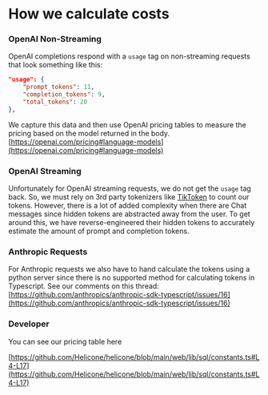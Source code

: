# How we calculate costs

### OpenAI Non-Streaming

OpenAI completions respond with a `usage` tag on non-streaming requests that look something like this:

```json
"usage": {
	"prompt_tokens": 11,
	"completion_tokens": 9,
	"total_tokens": 20
},
```

We capture this data and then use OpenAI pricing tables to measure the pricing based on the model returned in the body. \
[https://openai.com/pricing#language-models](https://openai.com/pricing#language-models)

### OpenAI Streaming

Unfortunately for OpenAI streaming requests, we do not get the `usage` tag back. So, we must rely on 3rd party tokenizers like [TikToken](https://github.com/openai/tiktoken) to count our tokens. However, there is a lot of added complexity when there are Chat messages since hidden tokens are abstracted away from the user. To get around this, we have reverse-engineered their hidden tokens to accurately estimate the amount of prompt and completion tokens.

### Anthropic Requests

For Anthropic requests we also have to hand calculate the tokens using a python server since there is no supported method for calculating tokens in Typescript. See our comments on this thread: [https://github.com/anthropics/anthropic-sdk-typescript/issues/16](https://github.com/anthropics/anthropic-sdk-typescript/issues/16)

### Developer

You can see our pricing table here

[https://github.com/Helicone/helicone/blob/main/web/lib/sql/constants.ts#L4-L17](https://github.com/Helicone/helicone/blob/main/web/lib/sql/constants.ts#L4-L17)
